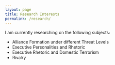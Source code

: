```yaml
---
layout: page
title: Research Interests
permalink: /research/
---
```

I am currently researching on the following subjects:

- Alliance Formation under different Threat Levels
- Executive Personalities and Rhetoric
- Executive Rhetoric and Domestic Terrorism
- Rivalry

